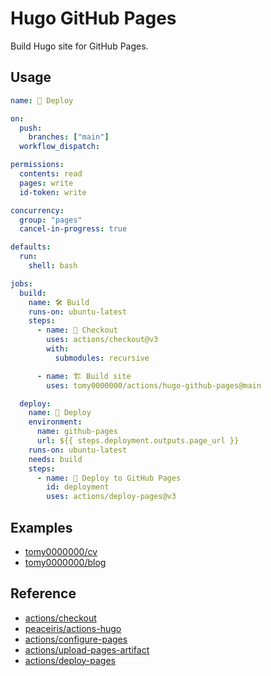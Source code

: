 # Hugo GitHub Pages

Build Hugo site for GitHub Pages.

## Usage

```yml
name: 🚀 Deploy

on:
  push:
    branches: ["main"]
  workflow_dispatch:

permissions:
  contents: read
  pages: write
  id-token: write

concurrency:
  group: "pages"
  cancel-in-progress: true

defaults:
  run:
    shell: bash

jobs:
  build:
    name: 🛠 Build
    runs-on: ubuntu-latest
    steps:
      - name: 🛒 Checkout
        uses: actions/checkout@v3
        with:
          submodules: recursive

      - name: 🏗️ Build site
        uses: tomy0000000/actions/hugo-github-pages@main

  deploy:
    name: 🚀 Deploy
    environment:
      name: github-pages
      url: ${{ steps.deployment.outputs.page_url }}
    runs-on: ubuntu-latest
    needs: build
    steps:
      - name: 🚀 Deploy to GitHub Pages
        id: deployment
        uses: actions/deploy-pages@v3
```

## Examples

- [tomy0000000/cv](https://github.com/tomy0000000/cv)
- [tomy0000000/blog](https://github.com/tomy0000000/blog)

## Reference

- [actions/checkout](https://github.com/actions/checkout)
- [peaceiris/actions-hugo](https://github.com/peaceiris/actions-hugo)
- [actions/configure-pages](https://github.com/actions/configure-pages)
- [actions/upload-pages-artifact](https://github.com/actions/upload-pages-artifact)
- [actions/deploy-pages](https://github.com/actions/deploy-pages)
